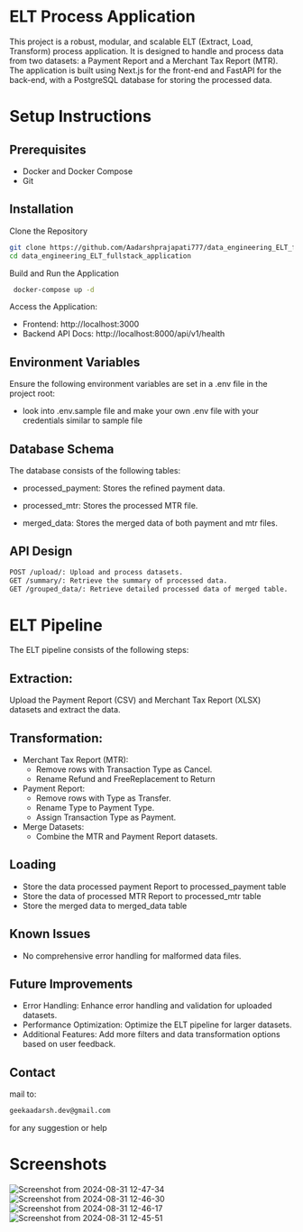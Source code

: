 
# ELT Process Application

This project is a robust, modular, and scalable ELT (Extract, Load, Transform) process application. It is designed to handle and process data from two datasets: a Payment Report and a Merchant Tax Report (MTR). The application is built using Next.js for the front-end and FastAPI for the back-end, with a PostgreSQL database for storing the processed data.


# Setup Instructions
## Prerequisites
- Docker and Docker Compose
- Git
## Installation

Clone the Repository

```bash
git clone https://github.com/Aadarshprajapati777/data_engineering_ELT_fullstack_application.git
cd data_engineering_ELT_fullstack_application
```
Build and Run the Application
```bash
 docker-compose up -d
```
Access the Application:

- Frontend: http://localhost:3000
- Backend API Docs: http://localhost:8000/api/v1/health

## Environment Variables
Ensure the following environment variables are set in a .env file in the project root:

- look into .env.sample file and make your own .env file with your credentials similar to sample file

## Database Schema
The database consists of the following tables:

- processed_payment: Stores the refined payment data.
- processed_mtr: Stores the processed MTR file.

- merged_data: Stores the merged data of both payment and mtr files.

## API Design
 ```bash
POST /upload/: Upload and process datasets.
GET /summary/: Retrieve the summary of processed data.
GET /grouped_data/: Retrieve detailed processed data of merged table.
```

# ELT Pipeline

The ELT pipeline consists of the following steps:


## Extraction: 
Upload the Payment Report (CSV) and Merchant Tax Report (XLSX) datasets and extract the data.

## Transformation:
- Merchant Tax Report (MTR):
     -  Remove rows with Transaction Type as Cancel.
     - Rename Refund and FreeReplacement to Return
- Payment Report:
     - Remove rows with Type as Transfer.
     - Rename Type to Payment Type.
     - Assign Transaction Type as Payment.
- Merge Datasets:
     - Combine the MTR and Payment Report datasets.
## Loading
- Store the data processed payment Report to processed_payment table
- Store the data of processed MTR Report to processed_mtr table
- Store the merged data to merged_data table


## Known Issues
 - No comprehensive error handling for malformed data files.

##  Future Improvements
- Error Handling: Enhance error handling and validation for uploaded datasets.
- Performance Optimization: Optimize the ELT pipeline for larger datasets.
- Additional Features: Add more filters and data transformation options based on user feedback.

## Contact
mail to: 
```bash
geekaadarsh.dev@gmail.com
```

for any suggestion or help

# Screenshots
![Screenshot from 2024-08-31 12-47-34](https://github.com/user-attachments/assets/2c881a56-26b4-40de-b764-d8a42fe66d69)
![Screenshot from 2024-08-31 12-46-30](https://github.com/user-attachments/assets/2795c90c-d92b-483b-b25c-77886270ae0c)
![Screenshot from 2024-08-31 12-46-17](https://github.com/user-attachments/assets/022abad3-6036-43b7-954c-ac1eded74db1)
![Screenshot from 2024-08-31 12-45-51](https://github.com/user-attachments/assets/503da8fa-e86e-43ce-9745-e9a4359c386b)
